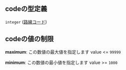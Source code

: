 ## codeの型定義

`integer` ([路線コード](data-properties-路線リスト-items-properties-路線コード.md))

## codeの値の制限

**maximum**: この数値の最大値を指定します value <= `99999`

**minimum**: この数値の最小値を指定します value >= `1000`
